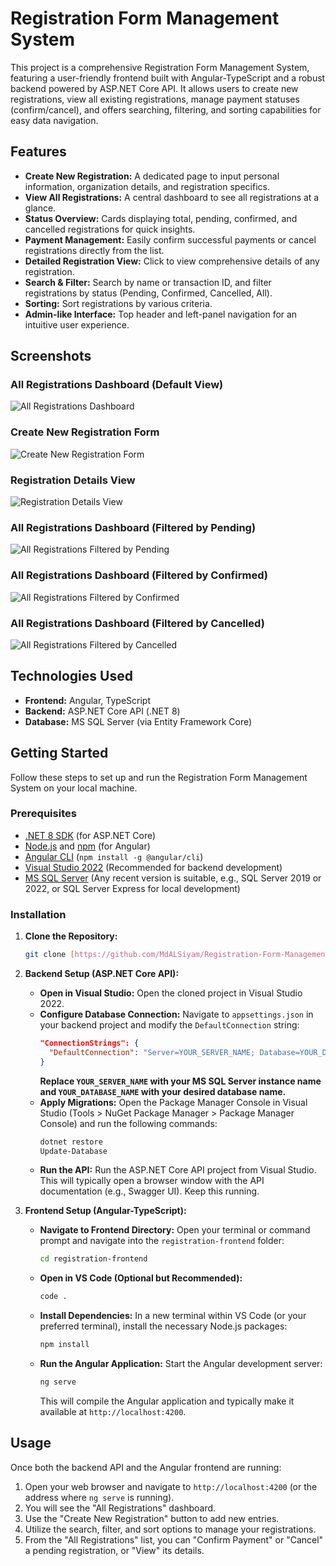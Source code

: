 # Registration Form Management System

This project is a comprehensive Registration Form Management System, featuring a user-friendly frontend built with Angular-TypeScript and a robust backend powered by ASP.NET Core API. It allows users to create new registrations, view all existing registrations, manage payment statuses (confirm/cancel), and offers searching, filtering, and sorting capabilities for easy data navigation.

## Features

* **Create New Registration:** A dedicated page to input personal information, organization details, and registration specifics.
* **View All Registrations:** A central dashboard to see all registrations at a glance.
* **Status Overview:** Cards displaying total, pending, confirmed, and cancelled registrations for quick insights.
* **Payment Management:** Easily confirm successful payments or cancel registrations directly from the list.
* **Detailed Registration View:** Click to view comprehensive details of any registration.
* **Search & Filter:** Search by name or transaction ID, and filter registrations by status (Pending, Confirmed, Cancelled, All).
* **Sorting:** Sort registrations by various criteria.
* **Admin-like Interface:** Top header and left-panel navigation for an intuitive user experience.

## Screenshots

### All Registrations Dashboard (Default View)
![All Registrations Dashboard](Outputs/reg1.png)

### Create New Registration Form
![Create New Registration Form](Outputs/reg2.png)

### Registration Details View
![Registration Details View](Outputs/reg3.png)

### All Registrations Dashboard (Filtered by Pending)
![All Registrations Filtered by Pending](Outputs/reg4.png)

### All Registrations Dashboard (Filtered by Confirmed)
![All Registrations Filtered by Confirmed](Outputs/reg5.png)

### All Registrations Dashboard (Filtered by Cancelled)
![All Registrations Filtered by Cancelled](Outputs/reg6.png)


## Technologies Used

* **Frontend:** Angular, TypeScript
* **Backend:** ASP.NET Core API (.NET 8)
* **Database:** MS SQL Server (via Entity Framework Core)

## Getting Started

Follow these steps to set up and run the Registration Form Management System on your local machine.

### Prerequisites

* [.NET 8 SDK](https://dotnet.microsoft.com/download/dotnet/8.0) (for ASP.NET Core)
* [Node.js](https://nodejs.org/en/download/) and [npm](https://www.npmjs.com/get-npm) (for Angular)
* [Angular CLI](https://angular.io/cli) (`npm install -g @angular/cli`)
* [Visual Studio 2022](https://visualstudio.microsoft.com/vs/) (Recommended for backend development)
* [MS SQL Server](https://www.microsoft.com/en-us/sql-server/sql-server-downloads) (Any recent version is suitable, e.g., SQL Server 2019 or 2022, or SQL Server Express for local development)

### Installation

1.  **Clone the Repository:**
    ```bash
    git clone [https://github.com/MdALSiyam/Registration-Form-Management-System.git](https://github.com/MdALSiyam/Registration-Form-Management-System.git)
    ```

2.  **Backend Setup (ASP.NET Core API):**

    * **Open in Visual Studio:** Open the cloned project in Visual Studio 2022.
    * **Configure Database Connection:**
        Navigate to `appsettings.json` in your backend project and modify the `DefaultConnection` string:
        ```json
        "ConnectionStrings": {
          "DefaultConnection": "Server=YOUR_SERVER_NAME; Database=YOUR_DATABASE_NAME; Trusted_Connection=True; MultipleActiveResultSets=true; TrustServerCertificate=True"
        }
        ```
        **Replace `YOUR_SERVER_NAME` with your MS SQL Server instance name and `YOUR_DATABASE_NAME` with your desired database name.**
    * **Apply Migrations:**
        Open the Package Manager Console in Visual Studio (Tools > NuGet Package Manager > Package Manager Console) and run the following commands:
        ```powershell
        dotnet restore
        Update-Database
        ```
    * **Run the API:**
        Run the ASP.NET Core API project from Visual Studio. This will typically open a browser window with the API documentation (e.g., Swagger UI). Keep this running.

3.  **Frontend Setup (Angular-TypeScript):**

    * **Navigate to Frontend Directory:**
        Open your terminal or command prompt and navigate into the `registration-frontend` folder:
        ```bash
        cd registration-frontend
        ```
    * **Open in VS Code (Optional but Recommended):**
        ```bash
        code .
        ```
    * **Install Dependencies:**
        In a new terminal within VS Code (or your preferred terminal), install the necessary Node.js packages:
        ```bash
        npm install
        ```
    * **Run the Angular Application:**
        Start the Angular development server:
        ```bash
        ng serve
        ```
        This will compile the Angular application and typically make it available at `http://localhost:4200`.

## Usage

Once both the backend API and the Angular frontend are running:

1.  Open your web browser and navigate to `http://localhost:4200` (or the address where `ng serve` is running).
2.  You will see the "All Registrations" dashboard.
3.  Use the "Create New Registration" button to add new entries.
4.  Utilize the search, filter, and sort options to manage your registrations.
5.  From the "All Registrations" list, you can "Confirm Payment" or "Cancel" a pending registration, or "View" its details.

